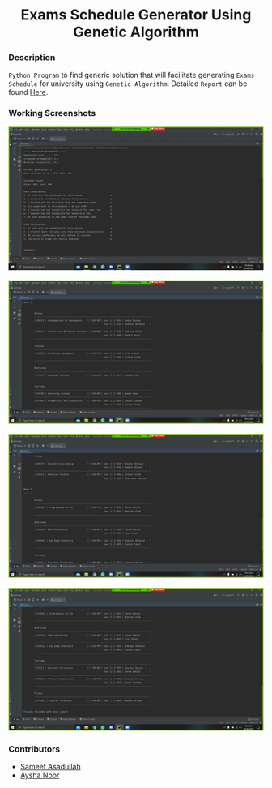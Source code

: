 <h1 align="center">Exams Schedule Generator Using Genetic Algorithm</h1>

### Description
`Python Program` to find generic solution that will facilitate generating `Exams Schedule` for university using `Genetic Algorithm`. Detailed `Report` can be found [Here](https://github.com/SameetAsadullah/Exams-Schedule-Generator-Using-Genetic-Algorithm/blob/main/Report.pdf).

### Working Screenshots
<div align="center">
  <img src = "https://github.com/SameetAsadullah/Exams-Schedule-Generator-Using-Genetic-Algorithm/blob/main/extras/working-ss-1.jpg" alt = "" width="800px"/>
</div>
<br/>
<div align="center">
  <img src = "https://github.com/SameetAsadullah/Exams-Schedule-Generator-Using-Genetic-Algorithm/blob/main/extras/working-ss-2.jpg" alt = "" width="800px"/>
</div>
<br/>
<div align="center">
  <img src = "https://github.com/SameetAsadullah/Exams-Schedule-Generator-Using-Genetic-Algorithm/blob/main/extras/working-ss-3.jpg" alt = "" width="800px"/>
</div>
<br/>
<div align="center">
  <img src = "https://github.com/SameetAsadullah/Exams-Schedule-Generator-Using-Genetic-Algorithm/blob/main/extras/working-ss-4.jpg" alt = "" width="800px"/>
</div>

### Contributors
- [Sameet Asadullah](https://github.com/SameetAsadullah)
- [Aysha Noor](https://github.com/ayshanoorr)
